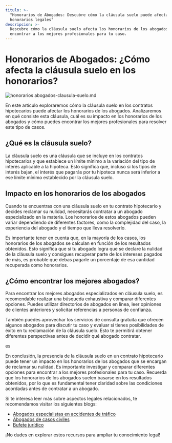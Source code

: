 ```yaml
---
titulo: >-
  "Honorarios de Abogados: Descubre cómo la cláusula suelo puede afectar tus
  honorarios legales"
descripcion: >-
  Descubre cómo la cláusula suelo afecta los honorarios de los abogados y cómo
  encontrar a los mejores profesionales para tu caso.
---
```


# Honorarios de Abogados: ¿Cómo afecta la cláusula suelo en los honorarios?

 ![honorarios abogados-clausula-suelo.md](./img/honorarios-abogados-clausula-suelo-1.webp)


En este artículo exploraremos cómo la cláusula suelo en los contratos hipotecarios puede afectar los honorarios de los abogados. Analizaremos en qué consiste esta cláusula, cuál es su impacto en los honorarios de los abogados y cómo puedes encontrar los mejores profesionales para resolver este tipo de casos.

## ¿Qué es la cláusula suelo?

La cláusula suelo es una cláusula que se incluye en los contratos hipotecarios y que establece un límite mínimo a la variación del tipo de interés aplicable a la hipoteca. Esto significa que, incluso si los tipos de interés bajan, el interés que pagarás por tu hipoteca nunca será inferior a ese límite mínimo establecido por la cláusula suelo.

## Impacto en los honorarios de los abogados

Cuando te encuentras con una cláusula suelo en tu contrato hipotecario y decides reclamar su nulidad, necesitarás contratar a un abogado especializado en la materia. Los honorarios de estos abogados pueden variar dependiendo de diferentes factores, como la complejidad del caso, la experiencia del abogado y el tiempo que lleva resolverlo.

Es importante tener en cuenta que, en la mayoría de los casos, los honorarios de los abogados se calculan en función de los resultados obtenidos. Esto significa que si tu abogado logra que se declare la nulidad de la cláusula suelo y consigues recuperar parte de los intereses pagados de más, es probable que debas pagarle un porcentaje de esa cantidad recuperada como honorarios.

## ¿Cómo encontrar los mejores abogados?

Para encontrar los mejores abogados especializados en cláusula suelo, es recomendable realizar una búsqueda exhaustiva y comparar diferentes opciones. Puedes utilizar directorios de abogados en línea, leer opiniones de clientes anteriores y solicitar referencias a personas de confianza.

También puedes aprovechar los servicios de consulta gratuita que ofrecen algunos abogados para discutir tu caso y evaluar si tienes posibilidades de éxito en tu reclamación de la cláusula suelo. Esto te permitirá obtener diferentes perspectivas antes de decidir qué abogado contratar.

es

En conclusión, la presencia de la cláusula suelo en un contrato hipotecario puede tener un impacto en los honorarios de los abogados que se encargan de reclamar su nulidad. Es importante investigar y comparar diferentes opciones para encontrar a los mejores profesionales para tu caso. Recuerda que los honorarios de los abogados suelen basarse en los resultados obtenidos, por lo que es fundamental tener claridad sobre las condiciones acordadas antes de contratar a un abogado.

Si te interesa leer más sobre aspectos legales relacionados, te recomendamos visitar los siguientes blogs:

- [Abogados especialistas en accidentes de tráfico](abogados-especialistas-en-accidentes-de-trafico)
- [Abogados de casos civiles](abogados-de-casos-civiles)
- [Bufete jurídico](bufete-juridico)

¡No dudes en explorar estos recursos para ampliar tu conocimiento legal!
